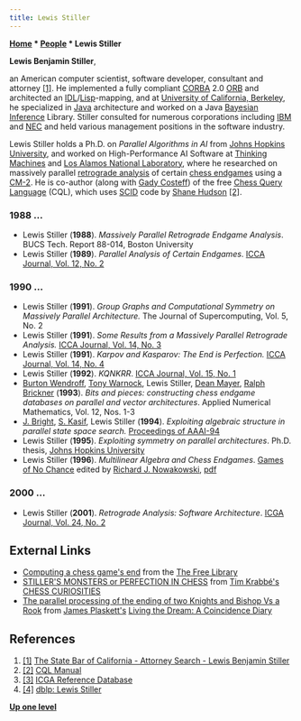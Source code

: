 ```yaml
---
title: Lewis Stiller
---
```

**[Home](Home "Home") \* [People](People "People") \* Lewis Stiller**


**Lewis Benjamin Stiller**,  

an American computer scientist, software developer, consultant and attorney <a id="cite-note-1" href="#cite-ref-1">[1]</a>. 
He implemented a fully compliant [CORBA](https://en.wikipedia.org/wiki/Common_Object_Request_Broker_Architecture) 2.0 [ORB](https://en.wikipedia.org/wiki/Object_request_broker) and architected an [IDL](https://en.wikipedia.org/wiki/Interface_description_language)/[Lisp](index.php?title=Lisp&action=edit&redlink=1 "Lisp (page does not exist)")-mapping, and at [University of California, Berkeley](University_of_California,_Berkeley "University of California, Berkeley"), he specialized in [Java](Java "Java") architecture and worked on a Java [Bayesian Inference](https://en.wikipedia.org/wiki/Bayesian_analysis) Library. Stiller consulted for numerous corporations including [IBM](index.php?title=IBM&action=edit&redlink=1 "IBM (page does not exist)") and [NEC](https://en.wikipedia.org/wiki/NEC) and held various management positions in the software industry.


Lewis Stiller holds a Ph.D. on *Parallel Algorithms in AI* from [Johns Hopkins University](https://en.wikipedia.org/wiki/Johns_Hopkins_University), and worked on High-Performance AI Software at [Thinking Machines](https://en.wikipedia.org/wiki/Thinking_Machines) and [Los Alamos National Laboratory](Los_Alamos_National_Laboratory "Los Alamos National Laboratory"), where he researched on massively parallel [retrograde analysis](Retrograde_Analysis "Retrograde Analysis") of certain [chess endgames](Endgame "Endgame") using a [CM-2](Connection_Machine "Connection Machine"). He is co-author (along with [Gady Costeff](Gady_Costeff "Gady Costeff")) of the free [Chess Query Language](Chess_Query_Language "Chess Query Language") (CQL), which uses [SCID](SCID "SCID") code by [Shane Hudson](Shane_Hudson "Shane Hudson") <a id="cite-note-2" href="#cite-ref-2">[2]</a>. 



### 1988 ...


* Lewis Stiller (**1988**). *Massively Parallel Retrograde Endgame Analysis*. BUCS Tech. Report 88-014, Boston University
* Lewis Stiller (**1989**). *Parallel Analysis of Certain Endgames*. [ICCA Journal, Vol. 12, No. 2](ICGA_Journal#12_2 "ICGA Journal")


### 1990 ...


* Lewis Stiller (**1991**). *Group Graphs and Computational Symmetry on Massively Parallel Architecture.* The Journal of Supercomputing, Vol. 5, No. 2
* Lewis Stiller (**1991**). *Some Results from a Massively Parallel Retrograde Analysis.* [ICCA Journal, Vol. 14, No. 3](ICGA_Journal#14_3 "ICGA Journal")
* Lewis Stiller (**1991**). *Karpov and Kasparov: The End is Perfection.* [ICCA Journal, Vol. 14, No. 4](ICGA_Journal#14_4 "ICGA Journal")
* Lewis Stiller (**1992**). *KQNKRR*. [ICCA Journal, Vol. 15, No. 1](ICGA_Journal#15_1 "ICGA Journal")
* [Burton Wendroff](Burton_Wendroff "Burton Wendroff"), [Tony Warnock](Tony_Warnock "Tony Warnock"), Lewis Stiller, [Dean Mayer](index.php?title=Dean_Mayer&action=edit&redlink=1 "Dean Mayer (page does not exist)"), [Ralph Brickner](index.php?title=Ralph_Brickner&action=edit&redlink=1 "Ralph Brickner (page does not exist)") (**1993**). *Bits and pieces: constructing chess endgame databases on parallel and vector architectures*. Applied Numerical Mathematics, Vol. 12, Nos. 1-3
* [J. Bright](http://www.brightconsulting.com/), [S. Kasif](http://www.cs.jhu.edu/%7Ekasif/home.html), Lewis Stiller (**1994**). *Exploiting algebraic structure in parallel state space search.* [Proceedings of AAAI-94](http://www.aaai.org/Library/AAAI/aaai94contents.php)
* Lewis Stiller (**1995**). *Exploiting symmetry on parallel architectures*. Ph.D. thesis, [Johns Hopkins University](https://en.wikipedia.org/wiki/Johns_Hopkins_University)
* Lewis Stiller (**1996**). *Multilinear Algebra and Chess Endgames*. [Games of No Chance](http://library.msri.org/books/Book29/index.html) edited by [Richard J. Nowakowski](Richard_J._Nowakowski "Richard J. Nowakowski"), [pdf](http://library.msri.org/books/Book29/files/stiller.pdf)


### 2000 ...


* Lewis Stiller (**2001**). *Retrograde Analysis: Software Architecture*. [ICGA Journal, Vol. 24, No. 2](ICGA_Journal#24_2 "ICGA Journal")


## External Links


* [Computing a chess game's end](http://www.thefreelibrary.com/Computing+a+chess+game%27s+end.-a011629013) from the [The Free Library](http://www.thefreelibrary.com/)
* [STILLER'S MONSTERS or PERFECTION IN CHESS](http://www.xs4all.nl/%7Etimkr/chess/perfect.htm) from [Tim Krabbé's CHESS CURIOSITIES](http://www.xs4all.nl/%7Etimkr/chess/chess.html)
* [The parallel processing of the ending of two Knights and Bishop Vs a Rook](http://james-plasketts-coincidence-diary.blogspot.com/2006/03/75-silly-prominences-dr-charles-hunter.html) from [James Plaskett's](https://en.wikipedia.org/wiki/James_Plaskett) [Living the Dream: A Coincidence Diary](http://james-plasketts-coincidence-diary.blogspot.com/)


## References


1. <a id="cite-ref-1" href="#cite-note-1">[1]</a> [The State Bar of California - Attorney Search - Lewis Benjamin Stiller](http://members.calbar.ca.gov/search/member_detail.aspx?x=251808)
2. <a id="cite-ref-2" href="#cite-note-2">[2]</a> [CQL Manual](https://web.archive.org/web/20140130143815/http://www.rbnn.com/cql/)
3. <a id="cite-ref-3" href="#cite-note-3">[3]</a> [ICGA Reference Database](ICGA_Journal#RefDB "ICGA Journal")
4. <a id="cite-ref-4" href="#cite-note-4">[4]</a> [dblp: Lewis Stiller](https://dblp.uni-trier.de/pers/hd/s/Stiller:Lewis)

**[Up one level](People "People")**







 
